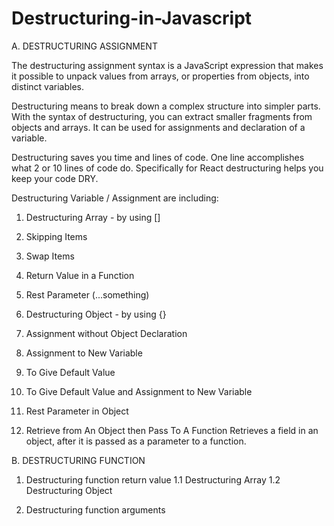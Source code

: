 # Destructuring-in-Javascript

A. DESTRUCTURING ASSIGNMENT

The destructuring assignment syntax is a JavaScript expression that makes it possible to unpack values from arrays, or properties from objects, into distinct variables.

Destructuring means to break down a complex structure into simpler parts. With the syntax of destructuring, you can extract smaller fragments from objects and arrays. It can be used for assignments and declaration of a variable.

Destructuring saves you time and lines of code. One line accomplishes what 2 or 10 lines of code do. Specifically for React destructuring helps you keep your code DRY.

Destructuring Variable / Assignment are including:

1. Destructuring Array - by using []

2. Skipping Items

3. Swap Items

4. Return Value in a Function

5. Rest Parameter (...something)

6. Destructuring Object - by using {}

7. Assignment without Object Declaration

8. Assignment to New Variable

9. To Give Default Value

10. To Give Default Value and Assignment to New Variable

11. Rest Parameter in Object

12. Retrieve from An Object then Pass To A Function 
    Retrieves a field in an object, after it is passed as a parameter to a function.
    
B. DESTRUCTURING FUNCTION

1. Destructuring function return value
   1.1 Destructuring Array
   1.2 Destructuring Object
 
2. Destructuring function arguments
 


